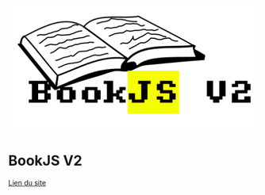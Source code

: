 <img src="content/bookjs.png" alt="Alt text" />

# BookJS V2

[Lien du site](https://unebaguette.github.io/libraryJS/)